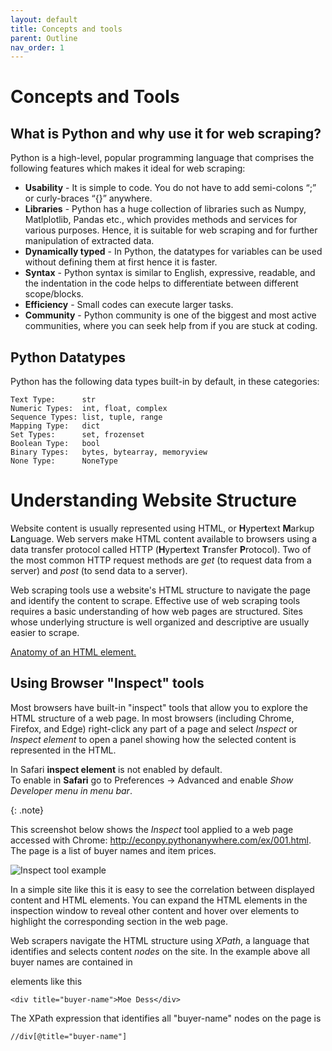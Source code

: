 ```yaml
---
layout: default
title: Concepts and tools
parent: Outline
nav_order: 1
---
```


# Concepts and Tools

## What is Python and why use it for web scraping?

Python is a high-level, popular programming language that comprises the following features which makes it ideal for web scraping:

* **Usability** - It is simple to code. You do not have to add semi-colons “;” or curly-braces “{}” anywhere. 
* **Libraries** - Python has a huge collection of libraries such as Numpy, Matlplotlib, Pandas etc., which provides methods and services for various purposes. Hence, it is suitable for web scraping and for further manipulation of extracted data.
* **Dynamically typed** - In Python, the datatypes for variables can be used without defining them at first hence it is faster.
* **Syntax** - Python syntax is similar to English, expressive, readable, and the indentation in the code helps to differentiate between different scope/blocks. 
* **Efficiency** - Small codes can execute larger tasks.
* **Community** - Python community is one of the biggest and most active communities, where you can seek help from if you are stuck at coding.

## Python Datatypes

Python has the following data types built-in by default, in these categories:

~~~
Text Type:      str
Numeric Types:  int, float, complex
Sequence Types: list, tuple, range
Mapping Type:   dict
Set Types:      set, frozenset
Boolean Type:   bool
Binary Types:   bytes, bytearray, memoryview
None Type:      NoneType
~~~


# Understanding Website Structure

Website content is usually represented using HTML, or **H**yper**t**ext **M**arkup **L**anguage. Web servers make HTML content available to browsers using a data transfer protocol called HTTP (**H**yper**t**ext **T**ransfer **P**rotocol). Two of the most common HTTP request methods are *get* (to request data from a server) and *post* (to send data to a server).

Web scraping tools use a website's HTML structure to navigate the page and identify the content to scrape. Effective use of web scraping tools requires a basic understanding of how web pages are structured. Sites whose underlying structure is well organized and descriptive are usually easier to scrape.

<a href="https://developer.mozilla.org/en-US/docs/Learn/Getting_started_with_the_web/HTML_basics" target="_blank">Anatomy of an HTML element.</a>


## Using Browser "Inspect" tools

Most browsers have built-in "inspect" tools that allow you to explore the HTML structure of a web page. In most browsers (including Chrome, Firefox, and Edge) right-click any part of a page and select *Inspect* or *Inspect element* to open a panel showing how the selected content is represented in the HTML.

<p>In Safari <strong>inspect element</strong> is not enabled by default.<br> To enable in <strong>Safari</strong> go to Preferences -> Advanced and enable <i>Show Developer menu in menu bar</i>.</p>
{: .note}

This screenshot below shows the *Inspect* tool applied to a web page accessed with Chrome: <a href="http://econpy.pythonanywhere.com/ex/001.html" target="_blank">http://econpy.pythonanywhere.com/ex/001.html</a>. The page is a list of buyer names and item prices.

![Inspect tool example](media/inspect_tool.jpg)

In a simple site like this it is easy to see the correlation between displayed content and HTML elements. You can expand the HTML elements in the inspection window to reveal other content and hover over elements to highlight the corresponding section in the web page.

Web scrapers navigate the HTML structure using *XPath*, a language that identifies and selects content *nodes* on the site. In the example above all buyer names are contained in <div> elements like this

```
<div title="buyer-name">Moe Dess</div>
```

The XPath expression that identifies all "buyer-name" nodes on the page is

```
//div[@title="buyer-name"]
```
